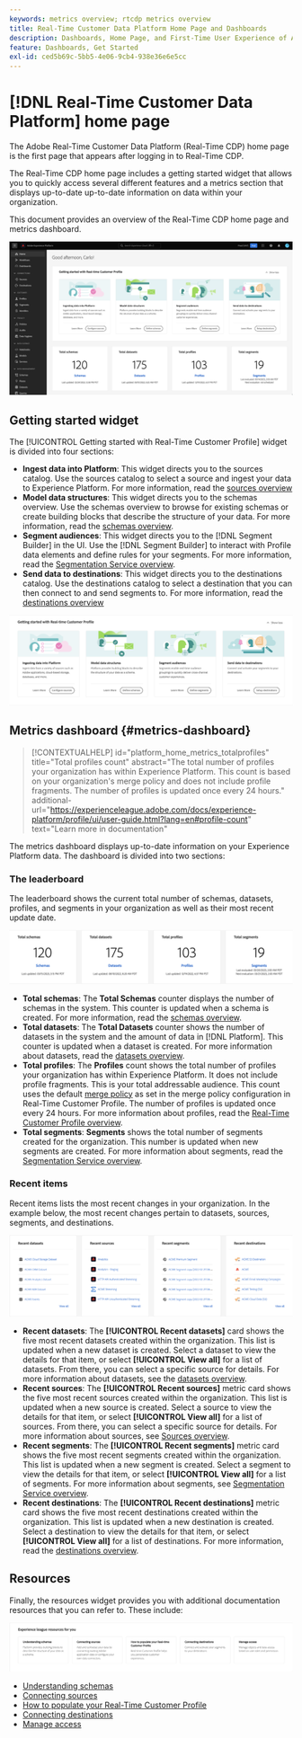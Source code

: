 ```yaml
---
keywords: metrics overview; rtcdp metrics overview
title: Real-Time Customer Data Platform Home Page and Dashboards
description: Dashboards, Home Page, and First-Time User Experience of Adobe Experience Platform
feature: Dashboards, Get Started
exl-id: ced5b69c-5bb5-4e06-9cb4-938e36e6e5cc
---
```

# [!DNL Real-Time Customer Data Platform] home page

The Adobe Real-Time Customer Data Platform (Real-Time CDP) home page is the first page that appears after logging in to Real-Time CDP.

The Real-Time CDP home page includes a getting started widget that allows you to quickly access several different features and a metrics section that displays up-to-date up-to-date information on data within your organization.

This document provides an overview of the Real-Time CDP home page and metrics dashboard.

![The Platform UI home page.](assets/platform-home/home.png)

## Getting started widget

The [!UICONTROL Getting started with Real-Time Customer Profile] widget is divided into four sections: 

* **Ingest data into Platform**: This widget directs you to the sources catalog. Use the sources catalog to select a source and ingest your data to Experience Platform. For more information, read the [sources overview](../sources/home.md)
* **Model data structures**: This widget directs you to the schemas overview. Use the schemas overview to browse for existing schemas or create building blocks that describe the structure of your data. For more information, read the [schemas overview](../xdm/home.md).
* **Segment audiences**: This widget directs you to the [!DNL Segment Builder] in the UI. Use the [!DNL Segment Builder] to interact with Profile data elements and define rules for your segments. For more information, read the [Segmentation Service overview](../segmentation/home.md).
* **Send data to destinations**: This widget directs you to the destinations catalog. Use the destinations catalog to select a destination that you can then connect to and send segments to. For more information, read the [destinations overview](../destinations/home.md)

![The Platform UI home page displaying the getting started widget](assets/platform-home/getting-started-widget.png)

## Metrics dashboard {#metrics-dashboard}

>[!CONTEXTUALHELP]
>id="platform_home_metrics_totalprofiles"
>title="Total profiles count"
>abstract="The total number of profiles your organization has within Experience Platform. This count is based on your organization's merge policy and does not include profile fragments. The number of profiles is updated once every 24 hours."
>additional-url="<https://experienceleague.adobe.com/docs/experience-platform/profile/ui/user-guide.html?lang=en#profile-count>" text="Learn more in documentation" 

The metrics dashboard displays up-to-date information on your Experience Platform data. The dashboard is divided into two sections:

### The leaderboard

The leaderboard shows the current total number of schemas, datasets, profiles, and segments in your organization as well as their most recent update date.

![The leaderboard section in the Platform UI home page.](assets/platform-home/leaderboard.png)

* **Total schemas**: The **Total Schemas** counter displays the number of schemas in the system. This counter is updated when a schema is created. For more information, read the [schemas overview](../xdm/home.md).
* **Total datasets**: The **Total Datasets** counter shows the number of datasets in the system and the amount of data in [!DNL Platform]. This counter is updated when a dataset is created. For more information about datasets, read the [datasets overview](../catalog/datasets/overview.md).
* **Total profiles**: The **Profiles** count shows the total number of profiles your organization has within Experience Platform. It does not include profile fragments. This is your total addressable audience. This count uses the default [merge policy](profile/merge-policies.md) as set in the merge policy configuration in Real-Time Customer Profile. The number of profiles is updated once every 24 hours. For more information about profiles, read the [Real-Time Customer Profile overview](../profile/home.md).
* **Total segments**: **Segments** shows the total number of segments created for the organization. This number is updated when new segments are created. For more information about segments, read the [Segmentation Service overview](../segmentation/home.md).

### Recent items

Recent items lists the most recent changes in your organization. In the example below, the most recent changes pertain to datasets, sources, segments, and destinations.

![The recent items section in the Platform UI home page.](assets/platform-home/recent-items.png)

* **Recent datasets**: The **[!UICONTROL Recent datasets]** card shows the five most recent datasets created within the organization. This list is updated when a new dataset is created. Select a dataset to view the details for that item, or select **[!UICONTROL View all]** for a list of datasets. From there, you can select a specific source for details. For more information about datasets, see the [datasets overview](../catalog/datasets/overview.md).
* **Recent sources**: The **[!UICONTROL Recent sources]** metric card shows the five most recent sources created within the organization. This list is updated when a new source is created. Select a source to view the details for that item, or select **[!UICONTROL View all]** for a list of sources. From there, you can select a specific source for details. For more information about sources, see [Sources overview](../sources/home.md).
* **Recent segments**: The **[!UICONTROL Recent segments]** metric card shows the five most recent segments created within the organization. This list is updated when a new segment is created. Select a segment to view the details for that item, or select **[!UICONTROL View all]** for a list of segments. For more information about segments, see [Segmentation Service overview](../segmentation/home.md).
* **Recent destinations**: The **[!UICONTROL Recent destinations]** metric card shows the five most recent destinations created within the organization. This list is updated when a new destination is created. Select a destination to view the details for that item, or select **[!UICONTROL View all]** for a list of destinations. For more information, read the [destinations overview](../destinations/home.md).

## Resources

Finally, the resources widget provides you with additional documentation resources that you can refer to. These include:

![The resources section in the Platform UI home page.](assets/platform-home/resources.png)

* [Understanding schemas](../xdm/schema/composition.md)
* [Connecting sources](../sources/home.md)
* [How to populate your Real-Time Customer Profile](../profile/home.md)
* [Connecting destinations](../destinations/home.md)
* [Manage access](../access-control/abac/overview.md)

<!-- ### Successful profile records

In the leaderboard **[!UICONTROL Successful profile records]** shows the total number of records that have been successfully processed into the profile.

There is also a metric card that shows the percentage of successful records. Select **[!UICONTROL View datasets]** to see more details about the profile records. Hover over the colored area of the graph to see additional details:

![image](assets/home-profilerecords-details.PNG)

The number of successful profile records is updated hourly. 

For more information about profiles, see [A unified view of your customer in Real-Time CDP](profile/profile-overview.md).

### Total profile records

The **[!UICONTROL Total profile records]** metric card shows the total number of data records enabled to feed into the profiles, and the percentage that are successful, updated once per day. This does not include all data in the data lake, because some data might not be enabled to feed into the profiles.

 Hover over the colored area of the graph to see additional details about the successful profiles:

![image](assets/home-profile-details.PNG)

Select **[!UICONTROL View profiles]** to see more details about the profile records.

For more information about profiles, see [A unified view of your customer in Real-Time CDP](profile/profile-overview.md).

For more information about viewing a specific profile, see [Profile viewer](profile/profile-viewer.md).

### Failed profile records

In the leaderboard, **[!UICONTROL Failed profile records]** counts the number of records that failed to process into the profile.

The **[!UICONTROL Failed profile records]** metric card shows this count, and includes a graphical representation that helps you see how failures have trended during the time shown below the graphic. This chart is updated hourly. Select **[!UICONTROL View datasets]** to see more details about the profile records.

The number of failed profile records is updated hourly. -->
